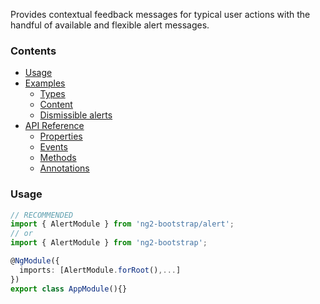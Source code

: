 Provides contextual feedback messages for typical user actions with the handful of available and flexible alert messages.


### Contents
- [Usage](#usage)
- [Examples](#examples)
    - [Types](#types)
    - [Content](#content)
    - [Dismissible alerts](#dismiss)
- [API Reference](#api)
    - [Properties](#properties)
    - [Events](#events)
    - [Methods](#methods)
    - [Annotations](#annotations)

### Usage
```typescript
// RECOMMENDED
import { AlertModule } from 'ng2-bootstrap/alert';
// or
import { AlertModule } from 'ng2-bootstrap';

@NgModule({
  imports: [AlertModule.forRoot(),...]
})
export class AppModule(){} 
```
